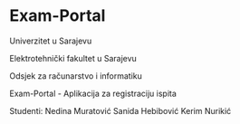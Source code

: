 # Exam-Portal

Univerzitet u Sarajevu

Elektrotehnički fakultet u Sarajevu

Odsjek za računarstvo i informatiku

Exam-Portal - Aplikacija za registraciju ispita

Studenti:
Nedina Muratović
Sanida Hebibović
Kerim Nurikić
